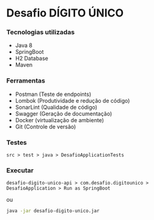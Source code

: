 # Desafio DÍGITO ÚNICO

### Tecnologias utilizadas

- Java 8
- SpringBoot
- H2 Database
- Maven


### Ferramentas

- Postman (Teste de endpoints)
- Lombok (Produtividade e redução de código)
- SonarLint (Qualidade de código)
- Swagger (Geração de documentação)
- Docker (virtualização de ambiente)
- Git (Controle de versão)

### Testes


```
src > test > java > DesafioApplicationTests
```

### Executar


```
desafio-digito-unico-api > com.desafio.digitounico > DesafioApplication > Run as SpringBoot
```
ou

```bash
java -jar desafio-digito-unico.jar
```